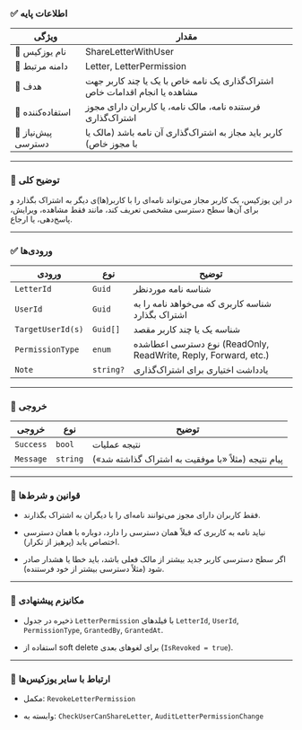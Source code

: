 ### ✅ اطلاعات پایه

|ویژگی|مقدار|
|---|---|
|🎯 نام یوزکیس|ShareLetterWithUser|
|🧩 دامنه مرتبط|Letter, LetterPermission|
|🎯 هدف|اشتراک‌گذاری یک نامه خاص با یک یا چند کاربر جهت مشاهده یا انجام اقدامات خاص|
|👤 استفاده‌کننده|فرستنده نامه، مالک نامه، یا کاربران دارای مجوز اشتراک‌گذاری|
|🔐 پیش‌نیاز دسترسی|کاربر باید مجاز به اشتراک‌گذاری آن نامه باشد (مالک یا با مجوز خاص)|

---

### 📝 توضیح کلی

در این یوزکیس، یک کاربر مجاز می‌تواند نامه‌ای را با کاربر(ها)ی دیگر به اشتراک بگذارد و برای آن‌ها سطح دسترسی مشخصی تعریف کند، مانند فقط مشاهده، ویرایش، پاسخ‌دهی، یا ارجاع.

---

### ✅ ورودی‌ها

|ورودی|نوع|توضیح|
|---|---|---|
|`LetterId`|`Guid`|شناسه نامه موردنظر|
|`UserId`|`Guid`|شناسه کاربری که می‌خواهد نامه را به اشتراک بگذارد|
|`TargetUserId(s)`|`Guid[]`|شناسه یک یا چند کاربر مقصد|
|`PermissionType`|`enum`|نوع دسترسی اعطاشده (ReadOnly, ReadWrite, Reply, Forward, etc.)|
|`Note`|`string?`|یادداشت اختیاری برای اشتراک‌گذاری|

---

### 🎯 خروجی

|خروجی|نوع|توضیح|
|---|---|---|
|`Success`|`bool`|نتیجه عملیات|
|`Message`|`string`|پیام نتیجه (مثلاً «با موفقیت به اشتراک گذاشته شد»)|

---

### 🧠 قوانین و شرط‌ها

- فقط کاربران دارای مجوز می‌توانند نامه‌ای را با دیگران به اشتراک بگذارند.
    
- نباید نامه به کاربری که قبلاً همان دسترسی را دارد، دوباره با همان دسترسی اختصاص یابد (پرهیز از تکرار).
    
- اگر سطح دسترسی کاربر جدید بیشتر از مالک فعلی باشد، باید خطا یا هشدار صادر شود (مثلاً دسترسی بیشتر از خود فرستنده).
    

---

### 🔧 مکانیزم پیشنهادی

- ذخیره در جدول `LetterPermission` با فیلدهای `LetterId`, `UserId`, `PermissionType`, `GrantedBy`, `GrantedAt`.
    
- استفاده از soft delete برای لغوهای بعدی (`IsRevoked = true`).
    

---

### 🔗 ارتباط با سایر یوزکیس‌ها

- مکمل: `RevokeLetterPermission`
    
- وابسته به: `CheckUserCanShareLetter`, `AuditLetterPermissionChange`